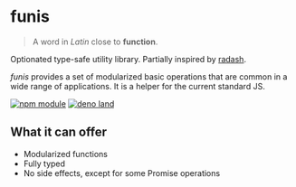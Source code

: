 # funis

> A word in _Latin_ close to **function**.

Optionated type-safe utility library. Partially inspired by
[radash](https://www.npmjs.com/package/radash).

_funis_ provides a set of modularized basic operations that are common in a wide range of
applications. It is a helper for the current standard JS.

[![npm module](https://badge.fury.io/js/funis.svg)](https://www.npmjs.org/package/funis)
[![deno land](http://img.shields.io/badge/available%20on-deno.land/x-lightgrey.svg?logo=deno&labelColor=black)](https://deno.land/x/funis)

## What it can offer

- Modularized functions
- Fully typed
- No side effects, except for some Promise operations
